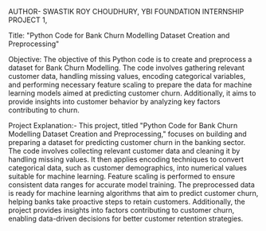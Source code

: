 AUTHOR- SWASTIK ROY CHOUDHURY, YBI FOUNDATION INTERNSHIP PROJECT 1,

Title:
"Python Code for Bank Churn Modelling Dataset Creation and Preprocessing"

Objective:
The objective of this Python code is to create and preprocess a dataset for Bank Churn Modelling.
The code involves gathering relevant customer data, handling missing values, encoding categorical variables, 
and performing necessary feature scaling to prepare the data for machine learning models aimed at predicting customer churn. 
Additionally, it aims to provide insights into customer behavior by analyzing key factors contributing to churn.

Project Explanation:-
This project, titled "Python Code for Bank Churn Modelling Dataset Creation and Preprocessing," 
focuses on building and preparing a dataset for predicting customer churn in the banking sector. 
The code involves collecting relevant customer data and cleaning it by handling missing values. 
It then applies encoding techniques to convert categorical data, such as customer demographics, 
into numerical values suitable for machine learning. Feature scaling is performed to ensure consistent 
data ranges for accurate model training. The preprocessed data is ready for machine learning algorithms 
that aim to predict customer churn, helping banks take proactive steps to retain customers. 
Additionally, the project provides insights into factors contributing to customer churn, 
enabling data-driven decisions for better customer retention strategies.
